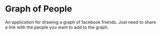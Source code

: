 # Graph of People
An application for drawing a graph of facebook friends.
Just need to share a link with the people you want to add to the graph.
